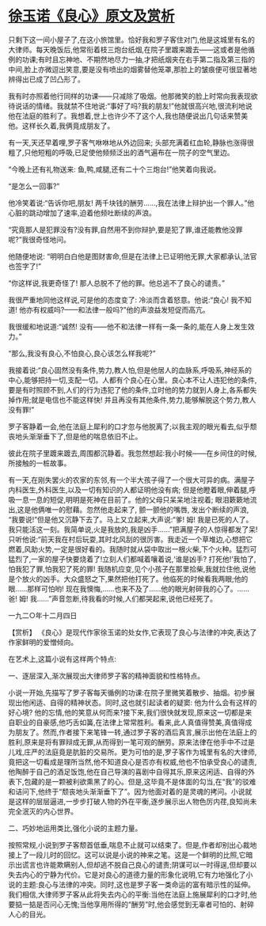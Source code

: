 # [徐玉诺《良心》原文及赏析](https://www.vrrw.net/wx/15056.html)

只剩下这一间小屋子了,在这小旅馆里。恰好我和罗子客住对门,他是这城里有名的大律师。每天晚饭后,他常衔着枝三炮台纸烟,在院子里踱来踱去——这或者是他循例的功课;有时且忘神地、不期然地尽力一抽,才把纸烟夹在右手第二指及第三指的中间,脸上亦微逗出笑意,要是没有喷出的烟雾替他笼罩,那脸上的皱痕便可很显著地辨得出已成了凹凸形了。

我有时亦照着他行同样的功课——只减除了吸烟。他那微笑的脸上时常向我表现欲待说话的情绪。我就禁不住地说:“事好了吗?我的朋友!”他就很高兴地,很流利地说他在法庭的胜利了。我想着,世上也许少不了这个人,我也随便说出几句话来赞美他。这样长久着,我俩竟成朋友了。

有一天,天还早着哩,罗子客气咻咻地从外边回来; 头部充满着红血轮,静脉也涨得很粗了,只他短粗的呼吸,已足使他频频泛出的酒气遍布在一院子的空气里边。

“今晚上还有礼物送来: 鱼,鸭,咸腿,还有二十个三炮台!”他笑着向我说。

“是怎么一回事?”

他冷笑着说:“告诉你吧,朋友! 两千块钱的酬劳……,我在法律上辩护出一个罪人。”他心脏的跳动增加了速率,迫着他频吐断续的声浪。

“究竟那人是犯罪没有?没有罪,自然用不到你辩护,要是犯了罪,谁还能教他没罪呢?”我很奇怪地问。

他随便地说: “明明白白他是图财害命,但是在法律上已证明他无罪,大家都承认,法官也签字了!”

“你这样说,我更奇怪了! 那人总脱不了他的罪。他总逃不了良心的谴责。”

我很严重地同他这样说,可是他的态度变了: 冷淡而含着怒意。他说:“良心! 我不知道! 他亦有权威吗?——和法律一般吗?”他的声浪益发短促而高亢。

我很缓和地说道:“诚然! 没有——他不和法律一样有一条一条的,能在人身上发生效力。”

“那么,我没有良心,不怕良心,良心该怎么样我呢?”

我接着说:“良心固然没有条件,势力,教人怕,但是他居人的血脉系,呼吸系,神经系的中心,能够把持一切,支配一切。人都有个良心在心里。良心本不让人违犯他的条件,要是有时照顾不到,人们的行为违犯了他的条件,立时他的势力就到人身上,各系都失掉作用;就是电信也不能这样快! 并且再没有其他条件,势力,能够解脱这个势力,教人没有罪!”

罗子客静着一会,他在法庭上犀利的口才忽与他脱离了;以我主观的眼光看去,似乎颓丧地头渐渐垂下了,但是他的喘息依旧不止。

彼此在院子里踱来踱去,周围都沉静着。我忽然想起:我小时候——在乡间住的时候,所接触的一桩故事。

有一天,在刚失罢火的农家的东邻,有一个半大孩子得了一个很大可异的病。满屋子内科医生,外科医生,以及一切有知识的人都证明他没有病; 但是他瞪着眼,伸着腿,呼吸一息一息的短促,明明是死神在目前了。他的父母只呆呆地注视着; 眼泪簌簌地流出,这是他俩唯一的慰藉。忽然他走起来了, 颤一颤他的嘴唇, 发出个断续的声浪, “我要说!”但是他又沉静下去了。马上又立起来,大声说:“爹! 姆! 我是已死的人了。我只能活这一刻。我简单说,火是我放的,我是凶手……”把满屋子的人惊得都发了呆! 只听他说:“前天我在村后玩耍,其时北风刮的很厉害。我走近一个草堆边,心想把它燃着,风助火势,一定是很好看的。我随时就从袋中取出一根火柴,下个火种。猛烈可猛烈了,一家的屋子快要烧着了!立刻人们都喊着嚷着说,‘谁是凶手? 打死他!’我怕了,怕我犯了罪,怕我犯了死的罪! 我随机应变,见个小孩子在那里拾柴,我就拉住他,说他是个放火的凶手。大众盛怒之下,果然把他打死了。他临死的时候看我两眼;他的眼……那样可怕哟! 现在我懊悔,……也来不及了……他的眼光射碎我的心了。……爸! 姆! 我……”声音忽断,待我看的时候,人们都哭起来,说他已经死了。

一九二○年十二月四日



【赏析】 《良心》是现代作家徐玉诺的处女作,它表现了良心与法律的冲突,表达了作家鲜明的爱憎倾向。

在艺术上,这篇小说有这样两个特点:

一、逐层深入,渐次展现出大律师罗子客的精神面貌和性格特点。

小说一开始,先描写了罗子客每天循例的功课:在院子里微笑着散步、抽烟。初步展现出他闲适、自得的精神状态。同时,这也就引起读者的疑窦: 他为什么会有这样的好心境? 他的忘情,他的笑意从何而来?接下来,我们很快就发现,原来这一切都是来自职业的自豪感,他巧舌如簧,在法律上常常胜利。看来,此人真值得赞美,真值得成为朋友了。然而,作者接下来笔锋一转,通过罗子客的酒后真言,展示出他在法庭上的胜利,原来是将有罪辩成无罪,从而得到一笔可观的酬劳。原来法律在他手中不过是儿戏,庄严的法庭竟是肮脏的交易所。更为可怕的是,罗子客作为城里有名的大律师,竟把这一切看成是理所当然,他不知道良心是否亦有权威,他也不怕承受良心的谴责,他陶醉于自己的酒足饭饱,他在自己导演的喜剧中自得其乐,原来这闲适、自得的外表下,包藏的是一颗被利欲熏黑了的心。但是,这毕竟不是体面的勾当,在“我”的驳难和诘问下,他终于“颓丧地头渐渐垂下了”。因为他面对着的是灵魂的拷问。小说就是这样的层层逼进,一步步打破人物的外在平衡,逐步展示出人物色厉内荏,良知尚未完全泯灭的内心世界。

二、巧妙地运用类比,强化小说的主题力量。

按照常规,小说到罗子客颓首低垂,喘息不止就可以结束了。但是,作者却别出心裁地接上了一段儿时的回忆。这可以说是小说的神来之笔。这是一个鲜明的比照,它暗示出谎言也许能欺瞒别人,但却逃不脱自己良心的谴责;阴谋可以一时得逞,但却要以失去内心的宁静为代价。它是对良心的道德力量的形象化说明,它有力地强化了小说的主题:良心与法律的冲突。同时,这也是罗子客一类命运的富有暗示性的延伸。我们相信,大律师罗子客从此将失去内心的平衡:当他在法庭上施展犀利的口才时,他要掂一掂是否问心无愧;当他享用所得的“酬劳”时,他会感觉到无辜者可怕的、射碎人心的目光。

